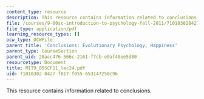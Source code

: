 ```yaml
---
content_type: resource
description: This resource contains information related to conclusions.
file: /courses/9-00sc-introduction-to-psychology-fall-2011/710103028427f017f055653147250c96_MIT9_00SCF11_lec24.pdf
file_type: application/pdf
learning_resource_types: []
ocw_type: OCWFile
parent_title: 'Conclusions: Evolutionary Psychology, Happiness'
parent_type: CourseSection
parent_uid: 28acc476-566c-2161-f7cb-e0af48ee5d80
resourcetype: Document
title: MIT9_00SCF11_lec24.pdf
uid: 71010302-8427-f017-f055-653147250c96
---
```

This resource contains information related to conclusions.

